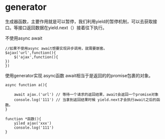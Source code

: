 # generator 

生成器函数，主要作用就是可以暂停，我们利用yield的暂停机制，可以去获取接口。等接口返回数据在yield.next（）接着往下执行。

不使用async await

```angular2
//如果不使用async await想要实现异步调用，就需要嵌套。
$ajax('url',function(){
    $('ajax',function(){
})
})
```

使用generator实现 async函数
await相当于是返回的的promise包裹的对象。

```angular2
async function a(){
    
    await ajax.('url') // 等待一个请求的返回结果，await会返回一个promise对象
    console.log('111') // 当拿到返回结果时候 yield.next才会执行await之后的函数。
}

function *函数(){
    yiled ajax('xxx')
    console.log('111')
}
```

